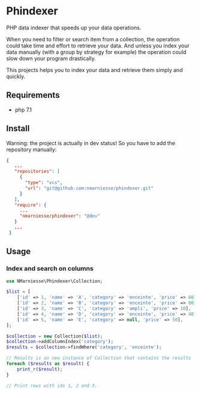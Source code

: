 # Phindexer

PHP data indexer that speeds up your data operations.  

When you need to filter or search item from a collection, the operation could take time and effort to
retrieve your data. And unless you index your data manually (with a group by strategy for example) the 
operation could slow down your program drastically.  

This projects helps you to index your data and retrieve them simply and quickly.  


## Requirements

- php 7.1


## Install

Warning: the project is actually in dev status! So you have to add the repository manually:

```json
{
   ...
   "repositories": [
     {
       "type": "vcs",
       "url": "git@github.com:nmarniesse/phindexer.git"
     }
   ],
   "require": {
     ...
     "nmarniesse/phindexer": "@dev"
   }
   ...
 }
```


## Usage

### Index and search on columns

```php
use NMarniesse\Phindexer\Collection;

$list = [
    ['id' => 1, 'name' => 'A', 'category' => 'enceinte', 'price' => 60],
    ['id' => 2, 'name' => 'B', 'category' => 'enceinte', 'price' => 80],
    ['id' => 3, 'name' => 'C', 'category' => 'ampli', 'price' => 10],
    ['id' => 4, 'name' => 'D', 'category' => 'enceinte', 'price' => 40],
    ['id' => 5, 'name' => 'E', 'category' => null, 'price' => 50],
];

$collection = new Collection($list);
$collection->addColumnIndex('category');
$results = $collection->findWhere('category', 'enceinte');

// Results is an new instance of Collection that contains the results
foreach ($results as $result) {
    print_r($result);
}

// Print rows with ids 1, 2 and 3.

```
